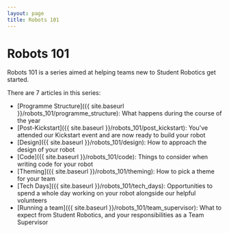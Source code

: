 ```yaml
---
layout: page
title: Robots 101
---
```


# Robots 101

Robots 101 is a series aimed at helping teams new to Student Robotics get started.

There are 7 articles in this series:

- [Programme Structure]({{ site.baseurl }}/robots_101/programme_structure): What happens during the course of the year
- [Post-Kickstart]({{ site.baseurl }}/robots_101/post_kickstart): You've attended our Kickstart event and are now ready to build your robot
- [Design]({{ site.baseurl }}/robots_101/design): How to approach the design of your robot
- [Code]({{ site.baseurl }}/robots_101/code): Things to consider when writing code for your robot
- [Theming]({{ site.baseurl }}/robots_101/theming): How to pick a theme for your team
- [Tech Days]({{ site.baseurl }}/robots_101/tech_days): Opportunities to spend a whole day working on your robot alongside our helpful volunteers
- [Running a team]({{ site.baseurl }}/robots_101/team_supervisor): What to expect from Student Robotics, and your responsibilities as a Team Supervisor
